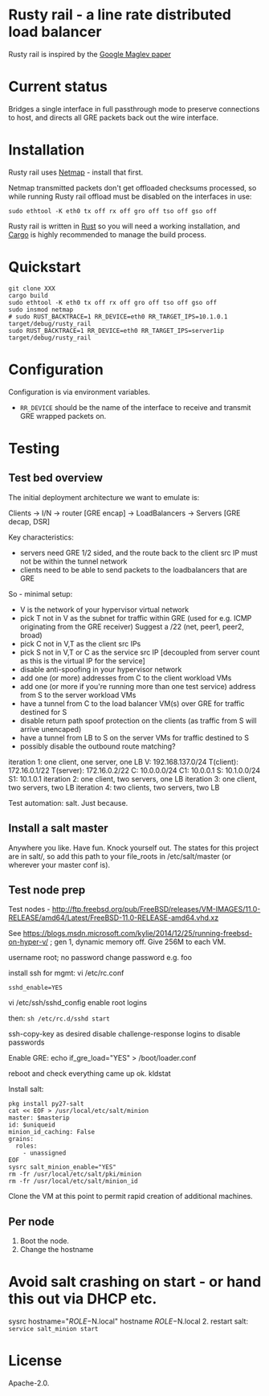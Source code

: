 # Rusty rail - a line rate distributed load balancer

Rusty rail is inspired by the [Google Maglev
paper](http://research.google.com/pubs/pub44824.html)

# Current status

Bridges a single interface in full passthrough mode to preserve connections to
host, and directs all GRE packets back out the wire interface.

# Installation

Rusty rail uses [Netmap](https://github.com/luigirizzo/netmap) - install that
first.

Netmap transmitted packets don't get offloaded checksums processed, so while
running Rusty rail offload must be disabled on the interfaces in use:

```
sudo ethtool -K eth0 tx off rx off gro off tso off gso off
```

Rusty rail is written in [Rust](https://www.rust-lang.org/) so you will need a
working installation, and [Cargo](http://doc.crates.io/index.html) is highly
recommended to manage the build process.

# Quickstart

```
git clone XXX
cargo build
sudo ethtool -K eth0 tx off rx off gro off tso off gso off
sudo insmod netmap
# sudo RUST_BACKTRACE=1 RR_DEVICE=eth0 RR_TARGET_IPS=10.1.0.1 target/debug/rusty_rail
sudo RUST_BACKTRACE=1 RR_DEVICE=eth0 RR_TARGET_IPS=server1ip target/debug/rusty_rail
```

# Configuration

Configuration is via environment variables.

* ``RR_DEVICE`` should be the name of the interface to receive and transmit GRE
  wrapped packets on.

# Testing

## Test bed overview

The initial deployment architecture we want to emulate is:

Clients -> I/N -> router [GRE encap] -> LoadBalancers -> Servers [GRE decap, DSR]

Key characteristics:
 - servers need GRE 1/2 sided, and the route back to the client src IP must not
   be within the tunnel network
 - clients need to be able to send packets to the loadbalancers that are GRE

So - minimal setup:
 - V is the network of your hypervisor virtual network
 - pick T not in V as the subnet for traffic within GRE (used for e.g. ICMP
   originating from the GRE receiver) Suggest a /22 (net, peer1, peer2, broad)
 - pick C not in V,T as the client src IPs
 - pick S not in V,T or C as the service src IP [decoupled from server count as
   this is the virtual IP for the service]
 - disable anti-spoofing in your hypervisor network
 - add one (or more) addresses from C to the client workload VMs
 - add one (or more if you're running more than one test service) address from
   S to the server workload VMs
 - have a tunnel from C to the load balancer VM(s) over GRE for traffic destined for S
 - disable return path spoof protection on the clients (as traffic from S will
   arrive unencaped)
 - have a tunnel from LB to S on the server VMs for traffic destined to S
 - possibly disable the outbound route matching?

iteration 1:
 one client, one server, one LB
 V: 192.168.137.0/24
 T(client): 172.16.0.1/22 
 T(server): 172.16.0.2/22
 C: 10.0.0.0/24
   C1: 10.0.0.1
 S: 10.1.0.0/24
   S1: 10.1.0.1
iteration 2:
 one client, two servers, one LB
iteration 3:
 one client, two servers, two LB
iteration 4:
 two clients, two servers, two LB

Test automation: salt. Just because.

## Install a salt master

Anywhere you like. Have fun. Knock yourself out. The states for this project
are in salt/, so add this path to your file_roots in /etc/salt/master (or
wherever your master conf is).

## Test node prep

Test nodes - http://ftp.freebsd.org/pub/FreeBSD/releases/VM-IMAGES/11.0-RELEASE/amd64/Latest/FreeBSD-11.0-RELEASE-amd64.vhd.xz

See https://blogs.msdn.microsoft.com/kylie/2014/12/25/running-freebsd-on-hyper-v/ ; gen 1, dynamic memory off. Give 256M to each VM.

username root; no password
change password e.g. foo

install ssh for mgmt:
vi /etc/rc.conf

```sshd_enable=YES```

vi /etc/ssh/sshd_config
enable root logins

then:
```sh /etc/rc.d/sshd start```

ssh-copy-key as desired
disable challenge-response logins to disable passwords

Enable GRE:
echo if_gre_load="YES" > /boot/loader.conf

reboot and check everything came up ok.
kldstat

Install salt:
```
pkg install py27-salt
cat << EOF > /usr/local/etc/salt/minion
master: $masterip
id: $uniqueid
minion_id_caching: False
grains:
  roles:
    - unassigned
EOF
sysrc salt_minion_enable="YES"
rm -fr /usr/local/etc/salt/pki/minion
rm -fr /usr/local/etc/salt/minion_id
```

Clone the VM at this point to permit rapid creation of additional machines.

## Per node
1. Boot the node.
2. Change the hostname
# Avoid salt crashing on start - or hand this out via DHCP etc.
sysrc hostname="$ROLE-$N.local"
hostname $ROLE-$N.local
2. restart salt:
   ```service salt_minion start```



# License

Apache-2.0.
